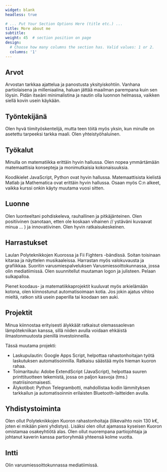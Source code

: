 ```yaml
---
widget: blank
headless: true

# ... Put Your Section Options Here (title etc.) ...
title: More about me
subtitle:
weight: 45  # section position on page
design:
  # Choose how many columns the section has. Valid values: 1 or 2.
  columns: '1'
---
```


## Arvot
Arvostan tarkkaa ajattelua ja panostusta yksityiskohtiin. Vanhana partiolaisena ja milleniaalina, haluan jättää maailman parempana kuin sen löysin. Pidän itseäni minimalistina ja nautin olla luonnon helmassa, vaikken siellä kovin usein käykään.

## Työntekijänä
Olen hyvä tiimityöskentelijä, mutta teen töitä myös yksin, kun minulle on asetettu tarpeeksi tarkka maali. Olen yhteistyöhaluinen.

## Työkalut
Minulla on matematiikka erittäin hyvin hallussa. Olen nopea ymmärtämään matemaattisia konsepteja ja monimutkaisia kokonaisuuksia.

Koodikielet JavaScript, Python ovat hyvin hallussa. Matemaattisista kielistä Matlab ja Mathematica ovat erittäin hyvin hallussa. Osaan myös C:n alkeet, vaikka kurssi onkin käyty muutama vuosi sitten.

## Luonne
Olen luonteeltani pohdiskeleva, rauhallinen ja pitkäjänteinen. Olen positiivinen (sanotaan, etten ole koskaan vihainen // ystäväni kuvaavat minua ... ) ja innovatiivinen. Olen hyvin ratkaisukeskeinen.

## Harrastukset
Laulan Polyteknikkojen Kuorossa ja Fii Fighters -bändissä. Soitan toisinaan kitaraa ja näyttelen musikaaleissa. Harrastan myös valokuvausta ja grafiikkaa. Suoritin varusmiespalveluksen Varusmiessoittokunnassa, jossa olin mediatiimissä. Olen suunnitellut muutaman logon ja julisteen. Pelaan sulkapalloa.

Pienet koodaus- ja matematiikkaprojektit kuuluvat myös arkielämään kotona, olen kiinnostunut automatisoimaan kotia. Jos jokin ajatus vihloo mieltä, ratkon sitä usein paperilla tai koodaan sen auki.

## Projektit
Minua kiinnostaa erityisesti älykkäät ratkaisut olemassaolevan lämpötekniikan kanssa, sillä niiden avulla voidaan ehkäistä ilmastonmuutosta pienillä investoinneilla.

Tässä muutama projekti:
* Laskupulautin: Google Apps Script, helpottaa rahastonhoitajan työtä laskutuksen automatisoinnilla. Ratkaisu säästää myös hieman kuoron rahaa.
* Toimaritaulu: Adobe ExtendScript (JavaScript), helpottaa suuren printtituotteen tekemistä, jossa on paljon kasvoja (tms.) matriisinomaisesti.
* Älykotibot: Python Telegrambotti, mahdollistaa kodin lämmityksen tarkkailun ja automatisoinnin erilaisten Bluetooth-laitteiden avulla.

## Yhdistystoiminta
Olen ollut Polyteknikkojen Kuoron rahastonhoitaja (liikevaihto noin 130 k€, joten ei mikään pieni yhdistys). Lisäksi olen ollut ajamassa kyseisen Kuoron omistamaa osakeyhtiötä alas. Olen ollut nuorempana partiojohtaja ja johtanut kaverin kanssa partioryhmää yhteensä kolme vuotta.

## Intti
Olin varusmiessoittokunnassa mediatiimissä.
